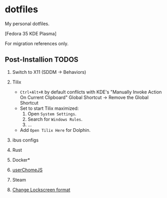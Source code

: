 # dotfiles

My personal dotfiles.

[Fedora 35 KDE Plasma]

For migration references only.

## Post-Installion TODOS

1. Switch to X11 (SDDM -> Behaviors)
2. Tilix

   - `Ctrl+Alt+R` by default conflicts with KDE's "Manually Invoke Action On Current Clipboard" Global Shortcut -> Remove the Global Shortcut
   - Set to start Tilix maximized:
     1. Open `System Settings`.
     2. Search for `Windows Rules`.
     3. ...
   - Add `Open Tilix Here` for Dolphin.

3. ibus configs
4. Rust
5. Docker\*
6. [userChomeJS](https://github.com/xiaoxiaoflood/firefox-scripts)
7. Steam
8. [Change Lockscreen
   format](https://askubuntu.com/questions/783184/how-to-display-kde-lock-screen-time-in-24-hour-format#comment1729228_784181)

